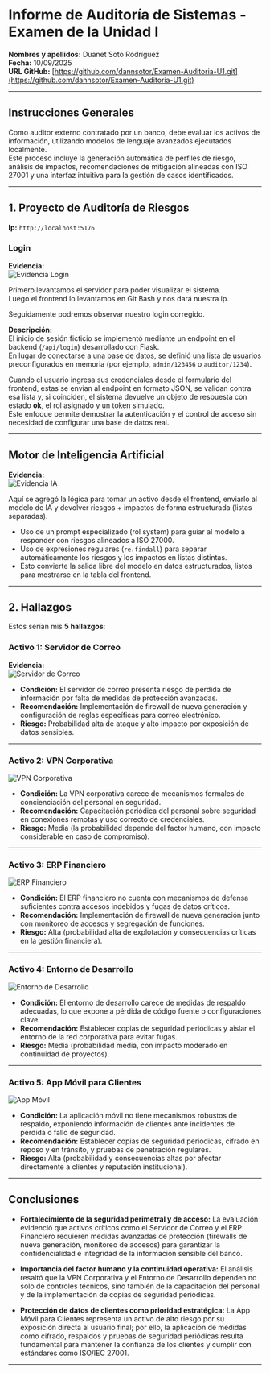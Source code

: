 # Informe de Auditoría de Sistemas - Examen de la Unidad I

**Nombres y apellidos:** Duanet Soto Rodríguez  
**Fecha:** 10/09/2025  
**URL GitHub:** [https://github.com/dannsotor/Examen-Auditoria-U1.git](https://github.com/dannsotor/Examen-Auditoria-U1.git)

---

## Instrucciones Generales

Como auditor externo contratado por un banco, debe evaluar los activos de información, utilizando modelos de lenguaje avanzados ejecutados localmente.  
Este proceso incluye la generación automática de perfiles de riesgo, análisis de impactos, recomendaciones de mitigación alineadas con ISO 27001 y una interfaz intuitiva para la gestión de casos identificados.

---

## 1. Proyecto de Auditoría de Riesgos

**Ip:** `http://localhost:5176`  

### Login  
**Evidencia:**  
![Evidencia Login](img/login.png)

Primero levantamos el servidor para poder visualizar el sistema.  
Luego el frontend lo levantamos en Git Bash y nos dará nuestra ip.  

Seguidamente podremos observar nuestro login corregido.  

**Descripción:**  
El inicio de sesión ficticio se implementó mediante un endpoint en el backend (`/api/login`) desarrollado con Flask.  
En lugar de conectarse a una base de datos, se definió una lista de usuarios preconfigurados en memoria (por ejemplo, `admin/123456` o `auditor/1234`).  

Cuando el usuario ingresa sus credenciales desde el formulario del frontend, estas se envían al endpoint en formato JSON, se validan contra esa lista y, si coinciden, el sistema devuelve un objeto de respuesta con estado **ok**, el rol asignado y un token simulado.  
Este enfoque permite demostrar la autenticación y el control de acceso sin necesidad de configurar una base de datos real.

---

## Motor de Inteligencia Artificial

**Evidencia:**  
![Evidencia IA](img/ia.png)

Aquí se agregó la lógica para tomar un activo desde el frontend, enviarlo al modelo de IA y devolver riesgos + impactos de forma estructurada (listas separadas).  

- Uso de un prompt especializado (rol system) para guiar al modelo a responder con riesgos alineados a ISO 27000.  
- Uso de expresiones regulares (`re.findall`) para separar automáticamente los riesgos y los impactos en listas distintas.  
- Esto convierte la salida libre del modelo en datos estructurados, listos para mostrarse en la tabla del frontend.

---

## 2. Hallazgos

Estos serían mis **5 hallazgos**:

### Activo 1: Servidor de Correo
**Evidencia:**  
![Servidor de Correo](img/activo1.png)

- **Condición:** El servidor de correo presenta riesgo de pérdida de información por falta de medidas de protección avanzadas.  
- **Recomendación:** Implementación de firewall de nueva generación y configuración de reglas específicas para correo electrónico.  
- **Riesgo:** Probabilidad alta de ataque y alto impacto por exposición de datos sensibles.  

---

### Activo 2: VPN Corporativa
![VPN Corporativa](img/activo2.png)

- **Condición:** La VPN corporativa carece de mecanismos formales de concienciación del personal en seguridad.  
- **Recomendación:** Capacitación periódica del personal sobre seguridad en conexiones remotas y uso correcto de credenciales.  
- **Riesgo:** Media (la probabilidad depende del factor humano, con impacto considerable en caso de compromiso).  

---

### Activo 3: ERP Financiero
![ERP Financiero](img/activo3.png)

- **Condición:** El ERP financiero no cuenta con mecanismos de defensa suficientes contra accesos indebidos y fugas de datos críticos.  
- **Recomendación:** Implementación de firewall de nueva generación junto con monitoreo de accesos y segregación de funciones.  
- **Riesgo:** Alta (probabilidad alta de explotación y consecuencias críticas en la gestión financiera).  

---

### Activo 4: Entorno de Desarrollo
![Entorno de Desarrollo](img/activo4.png)

- **Condición:** El entorno de desarrollo carece de medidas de respaldo adecuadas, lo que expone a pérdida de código fuente o configuraciones clave.  
- **Recomendación:** Establecer copias de seguridad periódicas y aislar el entorno de la red corporativa para evitar fugas.  
- **Riesgo:** Media (probabilidad media, con impacto moderado en continuidad de proyectos).  

---

### Activo 5: App Móvil para Clientes
![App Móvil](img/activo5.png)

- **Condición:** La aplicación móvil no tiene mecanismos robustos de respaldo, exponiendo información de clientes ante incidentes de pérdida o fallo de seguridad.  
- **Recomendación:** Establecer copias de seguridad periódicas, cifrado en reposo y en tránsito, y pruebas de penetración regulares.  
- **Riesgo:** Alta (probabilidad y consecuencias altas por afectar directamente a clientes y reputación institucional).  

---

## Conclusiones

- **Fortalecimiento de la seguridad perimetral y de acceso:** La evaluación evidenció que activos críticos como el Servidor de Correo y el ERP Financiero requieren medidas avanzadas de protección (firewalls de nueva generación, monitoreo de accesos) para garantizar la confidencialidad e integridad de la información sensible del banco.  

- **Importancia del factor humano y la continuidad operativa:** El análisis resaltó que la VPN Corporativa y el Entorno de Desarrollo dependen no solo de controles técnicos, sino también de la capacitación del personal y de la implementación de copias de seguridad periódicas.  

- **Protección de datos de clientes como prioridad estratégica:** La App Móvil para Clientes representa un activo de alto riesgo por su exposición directa al usuario final; por ello, la aplicación de medidas como cifrado, respaldos y pruebas de seguridad periódicas resulta fundamental para mantener la confianza de los clientes y cumplir con estándares como ISO/IEC 27001.  

---
